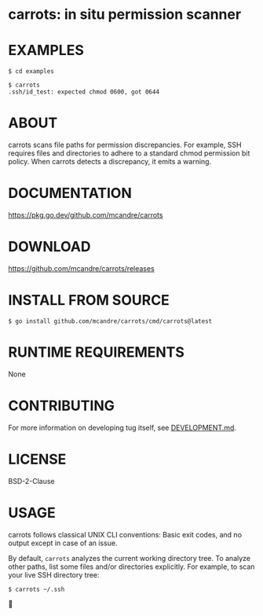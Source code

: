 # carrots: in situ permission scanner

# EXAMPLES

```console
$ cd examples

$ carrots
.ssh/id_test: expected chmod 0600, got 0644
```

# ABOUT

carrots scans file paths for permission discrepancies. For example, SSH requires files and directories to adhere to a standard chmod permission bit policy. When carrots detects a discrepancy, it emits a warning.

# DOCUMENTATION

https://pkg.go.dev/github.com/mcandre/carrots

# DOWNLOAD

https://github.com/mcandre/carrots/releases

# INSTALL FROM SOURCE

```console
$ go install github.com/mcandre/carrots/cmd/carrots@latest
```

# RUNTIME REQUIREMENTS

None

# CONTRIBUTING

For more information on developing tug itself, see [DEVELOPMENT.md](DEVELOPMENT.md).

# LICENSE

BSD-2-Clause

# USAGE

carrots follows classical UNIX CLI conventions: Basic exit codes, and no output except in case of an issue.

By default, `carrots` analyzes the current working directory tree. To analyze other paths, list some files and/or directories explicitly. For example, to scan your live SSH directory tree:

```console
$ carrots ~/.ssh
```

🥕

